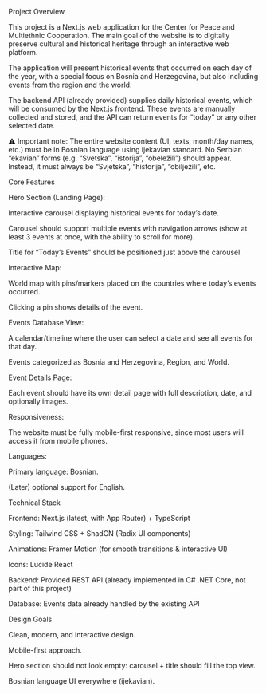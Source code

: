 Project Overview

This project is a Next.js web application for the Center for Peace and Multiethnic Cooperation. The main goal of the website is to digitally preserve cultural and historical heritage through an interactive web platform.

The application will present historical events that occurred on each day of the year, with a special focus on Bosnia and Herzegovina, but also including events from the region and the world.

The backend API (already provided) supplies daily historical events, which will be consumed by the Next.js frontend. These events are manually collected and stored, and the API can return events for “today” or any other selected date.

⚠️ Important note: The entire website content (UI, texts, month/day names, etc.) must be in Bosnian language using ijekavian standard. No Serbian “ekavian” forms (e.g. “Svetska”, “istorija”, “obeležili”) should appear. Instead, it must always be “Svjetska”, “historija”, “obilježili”, etc.

Core Features

Hero Section (Landing Page):

Interactive carousel displaying historical events for today’s date.

Carousel should support multiple events with navigation arrows (show at least 3 events at once, with the ability to scroll for more).

Title for “Today’s Events” should be positioned just above the carousel.

Interactive Map:

World map with pins/markers placed on the countries where today’s events occurred.

Clicking a pin shows details of the event.

Events Database View:

A calendar/timeline where the user can select a date and see all events for that day.

Events categorized as Bosnia and Herzegovina, Region, and World.

Event Details Page:

Each event should have its own detail page with full description, date, and optionally images.

Responsiveness:

The website must be fully mobile-first responsive, since most users will access it from mobile phones.

Languages:

Primary language: Bosnian.

(Later) optional support for English.

Technical Stack

Frontend: Next.js (latest, with App Router) + TypeScript

Styling: Tailwind CSS + ShadCN (Radix UI components)

Animations: Framer Motion (for smooth transitions & interactive UI)

Icons: Lucide React

Backend: Provided REST API (already implemented in C# .NET Core, not part of this project)

Database: Events data already handled by the existing API

Design Goals

Clean, modern, and interactive design.

Mobile-first approach.

Hero section should not look empty: carousel + title should fill the top view.

Bosnian language UI everywhere (ijekavian).